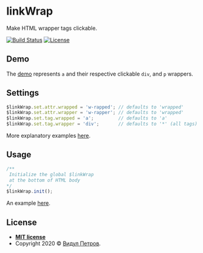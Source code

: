 # linkWrap
Make HTML wrapper tags clickable.

[![Build Status](https://travis-ci.org/vidul-nikolaev-petrov/linkWrap.svg?branch=master)](https://travis-ci.org/vidul-nikolaev-petrov/linkWrap)
[![License](http://img.shields.io/:license-mit-blue.svg?style=flat-square)](http://badges.mit-license.org)

## Demo

The [demo](https://vidul-nikolaev-petrov.github.io/linkWrap/) represents `a` and their respective clickable `div`, and `p` wrappers.

## Settings

```javascript
$linkWrap.set.attr.wrapped = 'w-rapped'; // defaults to 'wrapped'
$linkWrap.set.attr.wrapper = 'w-rapper'; // defaults to 'wrapped'
$linkWrap.set.tag.wrapped = 'a';         // defaults to 'a'
$linkWrap.set.tag.wrapper = 'div';       // defaults to '*' (all tags)
```
More explanatory examples [here](https://github.com/vidul-nikolaev-petrov/linkWrap/tree/master/__tests__).

## Usage

```javascript
/**
 Initialize the global $linkWrap
 at the bottom of HTML body
*/
$linkWrap.init();
```

An example [here](https://github.com/vidul-nikolaev-petrov/linkWrap/blob/master/index.html#L86).

## License

- **[MIT license](http://opensource.org/licenses/mit-license.php)**
- Copyright 2020 © <a href="http://www.vidul.com" target="_blank">Видул Петров</a>.
